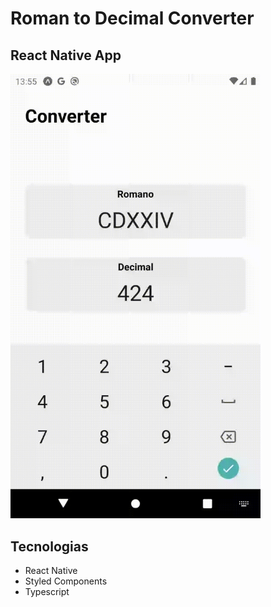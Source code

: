 # Roman to Decimal Converter

## React Native App

<img src="./github/RomantoDecimalConverter.gif" width="400" />

## Tecnologias

- React Native
- Styled Components
- Typescript
